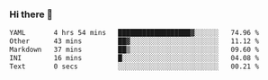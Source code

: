 ### Hi there 👋

<!--
**urzz/urzz** is a ✨ _special_ ✨ repository because its `README.md` (this file) appears on your GitHub profile.

Here are some ideas to get you started:

- 🔭 I’m currently working on ...
- 🌱 I’m currently learning ...
- 👯 I’m looking to collaborate on ...
- 🤔 I’m looking for help with ...
- 💬 Ask me about ...
- 📫 How to reach me: ...
- 😄 Pronouns: ...
- ⚡ Fun fact: ...
-->

<!--START_SECTION:waka-->

```txt
YAML       4 hrs 54 mins   ██████████████████▓░░░░░░   74.96 %
Other      43 mins         ██▓░░░░░░░░░░░░░░░░░░░░░░   11.12 %
Markdown   37 mins         ██▒░░░░░░░░░░░░░░░░░░░░░░   09.60 %
INI        16 mins         █░░░░░░░░░░░░░░░░░░░░░░░░   04.08 %
Text       0 secs          ░░░░░░░░░░░░░░░░░░░░░░░░░   00.21 %
```

<!--END_SECTION:waka-->
